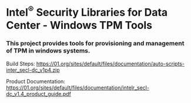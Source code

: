 # Intel<sup>®</sup> Security Libraries for Data Center  - Windows TPM Tools
### This project provides tools for provisioning and management of TPM in windows systems.

Build Steps: https://01.org/sites/default/files/documentation/auto-scripts-inter_secl-dc_v1p4.zip

Product Documentation: https://01.org/sites/default/files/documentation/intelr_secl-dc_v1.4_product_guide.pdf
